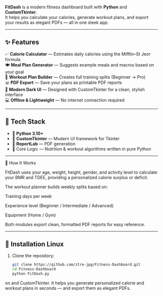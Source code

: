 

**FitDash** is a modern fitness dashboard built with **Python** and **CustomTkinter**.  
It helps you calculate your calories, generate workout plans, and export your results as elegant PDFs — all in one sleek app.

---

## ✨ Features

✅ **Calorie Calculator** — Estimates daily calories using the Mifflin–St Jeor formula  
🍽️ **Meal Plan Generator** — Suggests example meals and macros based on your goal  
💪 **Workout Plan Builder** — Creates full training splits (Beginner → Pro)  
📊 **PDF Export** — Save your plans as printable PDF reports  
🌙 **Modern Dark UI** — Designed with CustomTkinter for a clean, stylish interface  
💻 **Offline & Lightweight** — No internet connection required  

---

## 🧰 Tech Stack

- 🐍 **Python 3.10+**
- 🎨 **CustomTkinter** — Modern UI framework for Tkinter  
- 📄 **ReportLab** — PDF generation  
- 💪 Core Logic — Nutrition & workout algorithms written in pure Python  

---

🧠 How It Works

FitDash uses your age, weight, height, gender, and activity level
to calculate your BMR and TDEE, providing a personalized calorie surplus or deficit.

The workout planner builds weekly splits based on:

Training days per week

Experience level (Beginner / Intermediate / Advanced)

Equipment (Home / Gym)

Both modules export clean, formatted PDF reports for easy reference.

---

## 🚀 Installation Linux

1. Clone the repository:
   ```bash
   git clone https://github.com/ztre-jpg/Fitness-Dashboard.git
   cd Fitness-Dashboard
   python FitDash.py
on and CustomTkinter. It helps you generate personalized calorie and workout plans in seconds — and export them as elegant PDFs.
